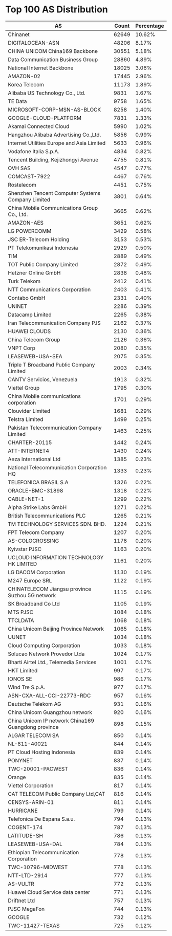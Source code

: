 # Top 100 AS Distribution
| AS | Count | Percentage |
|----|----|----|
| Chinanet | 62649 | 10.62% |
| DIGITALOCEAN-ASN | 48206 | 8.17% |
| CHINA UNICOM China169 Backbone | 30551 | 5.18% |
| Data Communication Business Group | 28860 | 4.89% |
| National Internet Backbone | 18025 | 3.06% |
| AMAZON-02 | 17445 | 2.96% |
| Korea Telecom | 11173 | 1.89% |
| Alibaba US Technology Co., Ltd. | 9831 | 1.67% |
| TE Data | 9758 | 1.65% |
| MICROSOFT-CORP-MSN-AS-BLOCK | 8258 | 1.40% |
| GOOGLE-CLOUD-PLATFORM | 7831 | 1.33% |
| Akamai Connected Cloud | 5990 | 1.02% |
| Hangzhou Alibaba Advertising Co.,Ltd. | 5856 | 0.99% |
| Internet Utilities Europe and Asia Limited | 5633 | 0.96% |
| Vodafone Italia S.p.A. | 4834 | 0.82% |
| Tencent Building, Kejizhongyi Avenue | 4755 | 0.81% |
| OVH SAS | 4547 | 0.77% |
| COMCAST-7922 | 4467 | 0.76% |
| Rostelecom | 4451 | 0.75% |
| Shenzhen Tencent Computer Systems Company Limited | 3801 | 0.64% |
| China Mobile Communications Group Co., Ltd. | 3665 | 0.62% |
| AMAZON-AES | 3651 | 0.62% |
| LG POWERCOMM | 3429 | 0.58% |
| JSC ER-Telecom Holding | 3153 | 0.53% |
| PT Telekomunikasi Indonesia | 2929 | 0.50% |
| TIM | 2889 | 0.49% |
| TOT Public Company Limited | 2872 | 0.49% |
| Hetzner Online GmbH | 2838 | 0.48% |
| Turk Telekom | 2412 | 0.41% |
| NTT Communications Corporation | 2403 | 0.41% |
| Contabo GmbH | 2331 | 0.40% |
| UNINET | 2286 | 0.39% |
| Datacamp Limited | 2265 | 0.38% |
| Iran Telecommunication Company PJS | 2162 | 0.37% |
| HUAWEI CLOUDS | 2130 | 0.36% |
| China Telecom Group | 2126 | 0.36% |
| VNPT Corp | 2080 | 0.35% |
| LEASEWEB-USA-SEA | 2075 | 0.35% |
| Triple T Broadband Public Company Limited | 2003 | 0.34% |
| CANTV Servicios, Venezuela | 1913 | 0.32% |
| Viettel Group | 1795 | 0.30% |
| China Mobile communications corporation | 1701 | 0.29% |
| Clouvider Limited | 1681 | 0.29% |
| Telstra Limited | 1499 | 0.25% |
| Pakistan Telecommunication Company Limited | 1463 | 0.25% |
| CHARTER-20115 | 1442 | 0.24% |
| ATT-INTERNET4 | 1430 | 0.24% |
| Aeza International Ltd | 1385 | 0.23% |
| National Telecommunication Corporation HQ | 1333 | 0.23% |
| TELEFONICA BRASIL S.A | 1326 | 0.22% |
| ORACLE-BMC-31898 | 1318 | 0.22% |
| CABLE-NET-1 | 1299 | 0.22% |
| Alpha Strike Labs GmbH | 1271 | 0.22% |
| British Telecommunications PLC | 1265 | 0.21% |
| TM TECHNOLOGY SERVICES SDN. BHD. | 1224 | 0.21% |
| FPT Telecom Company | 1207 | 0.20% |
| AS-COLOCROSSING | 1178 | 0.20% |
| Kyivstar PJSC | 1163 | 0.20% |
| UCLOUD INFORMATION TECHNOLOGY HK LIMITED | 1161 | 0.20% |
| LG DACOM Corporation | 1130 | 0.19% |
| M247 Europe SRL | 1122 | 0.19% |
| CHINATELECOM Jiangsu province Suzhou 5G network | 1115 | 0.19% |
| SK Broadband Co Ltd | 1105 | 0.19% |
| MTS PJSC | 1084 | 0.18% |
| TTCLDATA | 1068 | 0.18% |
| China Unicom Beijing Province Network | 1065 | 0.18% |
| UUNET | 1034 | 0.18% |
| Cloud Computing Corporation | 1033 | 0.18% |
| Solucao Network Provedor Ltda | 1024 | 0.17% |
| Bharti Airtel Ltd., Telemedia Services | 1001 | 0.17% |
| HKT Limited | 997 | 0.17% |
| IONOS SE | 986 | 0.17% |
| Wind Tre S.p.A. | 977 | 0.17% |
| ASN-CXA-ALL-CCI-22773-RDC | 957 | 0.16% |
| Deutsche Telekom AG | 931 | 0.16% |
| China Unicom Guangzhou network | 920 | 0.16% |
| China Unicom IP network China169 Guangdong province | 898 | 0.15% |
| ALGAR TELECOM SA | 850 | 0.14% |
| NL-811-40021 | 844 | 0.14% |
| PT Cloud Hosting Indonesia | 839 | 0.14% |
| PONYNET | 837 | 0.14% |
| TWC-20001-PACWEST | 836 | 0.14% |
| Orange | 835 | 0.14% |
| Viettel Corporation | 817 | 0.14% |
| CAT TELECOM Public Company Ltd,CAT | 816 | 0.14% |
| CENSYS-ARIN-01 | 811 | 0.14% |
| HURRICANE | 799 | 0.14% |
| Telefonica De Espana S.a.u. | 794 | 0.13% |
| COGENT-174 | 787 | 0.13% |
| LATITUDE-SH | 786 | 0.13% |
| LEASEWEB-USA-DAL | 784 | 0.13% |
| Ethiopian Telecommunication Corporation | 778 | 0.13% |
| TWC-10796-MIDWEST | 778 | 0.13% |
| NTT-LTD-2914 | 777 | 0.13% |
| AS-VULTR | 772 | 0.13% |
| Huawei Cloud Service data center | 771 | 0.13% |
| Driftnet Ltd | 757 | 0.13% |
| PJSC MegaFon | 744 | 0.13% |
| GOOGLE | 732 | 0.12% |
| TWC-11427-TEXAS | 725 | 0.12% |
